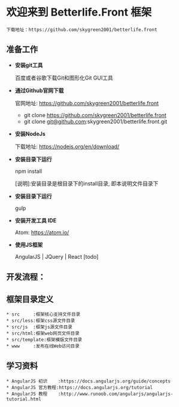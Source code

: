 # 欢迎来到 Betterlife.Front 框架
    下载地址：https://github.com/skygreen2001/betterlife.front

## 准备工作
* **安装git工具**

    百度或者谷歌下载Git和图形化Git GUI工具

* **通过Github官网下载**

    官网地址: https://github.com/skygreen2001/betterlife.front
    * git clone https://github.com/skygreen2001/betterlife.front
    * git clone git@github.com:skygreen2001/betterlife.front.git

* **安装NodeJs**

    下载地址: https://nodejs.org/en/download/

* **安装目录下运行**

  npm install

  [说明]:安装目录是根目录下的install目录, 即本说明文件目录下

* **安装目录下运行**

  gulp

* **安装开发工具 IDE**

  Atom: https://atom.io/

* **使用JS框架**

   AngularJS | JQuery | React [todo]

## 开发流程：


## 框架目录定义

    * src     :框架核心支持文件目录
    * src/less:框架css源文件目录
    * src/js  :框架js源文件目录
    * src/html:框架web网页文件目录
    * src/template:框架模版文件目录
    * www     :发布在线Web访问目录

## 学习资料
    * AngularJS 初识    :https://docs.angularjs.org/guide/concepts
    * AngularJS 官方教程:https://docs.angularjs.org/tutorial
    * AngularJS 教程    :http://www.runoob.com/angularjs/angularjs-tutorial.html

